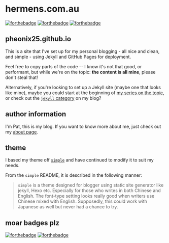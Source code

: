 # hermens.com.au

[![forthebadge](http://forthebadge.com/images/badges/fuck-it-ship-it.svg)](http://forthebadge.com)
[![forthebadge](http://forthebadge.com/images/badges/kinda-sfw.svg)](http://forthebadge.com)
[![forthebadge](http://forthebadge.com/images/badges/ages-20-30.svg)](http://forthebadge.com)

## pheonix25.github.io
This is a site that I've set up for my personal blogging - all nice and clean, and simple - using Jekyll and GitHub Pages for deployment.

Feel free to copy parts of the code -- I know it's not that good, or performant, but while we're on the topic: **the content is all mine**, please don't steal that!

Alternatively, if you're looking to set up a Jekyll site (maybe one that looks like mine), maybe you could start at the beginning of [my series on the topic](https://hermens.com.au/2016/10/01/Getting-started-with-Jekyll-Part-1/), or check out the [`jekyll` category](https://hermens.com.au/archive/#jekyll) on my blog?

## author information
I'm Pat, this is my blog. If you want to know more about me, just check out my [about page](https://hermens.com.au/about/).

## theme
I based my theme off [`simple`](https://github.com/wild-flame/jekyll-simple) and have continued to modify it to suit my needs.

From the `simple` README, it is described in the following manner:
> `simple` is a theme designed for blogger using static site generator like jekyll, Hexo etc.
> Especially for those who writes in both Chinese and English. The font-type setting looks really good when writers use Chinese mixed with English.
> Supposedly, this could work with Japanese as well but never had a chance to try.

## moar badges plz
[![forthebadge](http://forthebadge.com/images/badges/built-by-developers.svg)](http://forthebadge.com)
[![forthebadge](http://forthebadge.com/images/badges/built-with-love.svg)](http://forthebadge.com)
